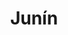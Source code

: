 ---
title: Junín
date: 
draft: false

# descripcion
description : Pulsera de plata 925 y cubic

materials: Plata 925

color: Plateado

dimensions: 18cm largo

code: 03-09-0551

type: "Pulseras"

categories: []

price: $4.330,00

price_eftvo: $3.680,00

# Images
# first image will be shown in the product page
images:
  # - image: "images/path_to_image"
  # La ubicacion de las imagenes es imagenes/Pulseras/Pulseras.Plata/03-09-0551-junin
  - image: "./images/pulseras/plata/03-09-0551.JPG"
---